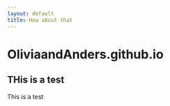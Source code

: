 ```yaml
---
layout: default
title: How about that 
---
```

# OliviaandAnders.github.io

## THis is a test

This is a test
